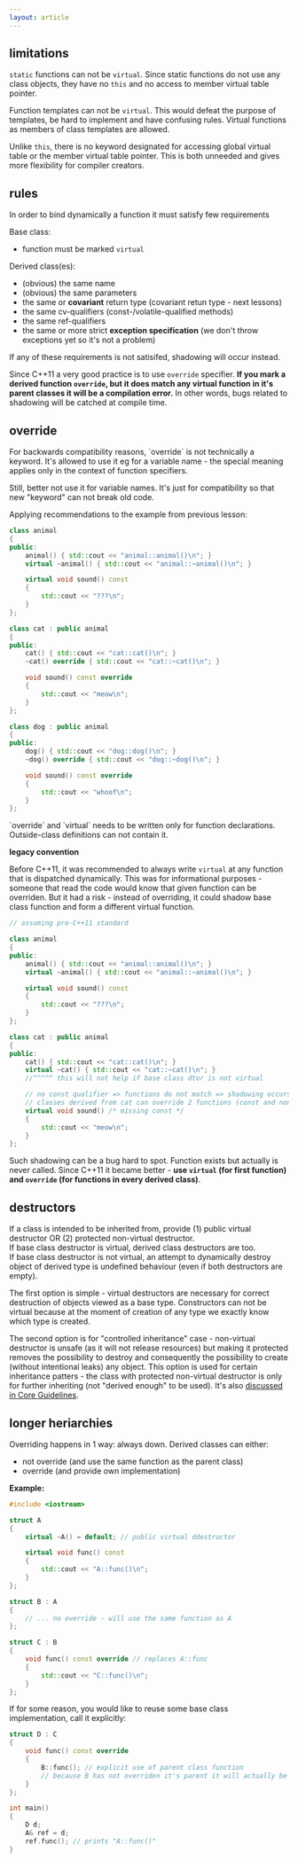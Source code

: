 ```yaml
---
layout: article
---
```


## limitations

`static` functions can not be `virtual`. Since static functions do not use any class objects, they have no `this` and no access to member virtual table pointer.

Function templates can not be `virtual`. This would defeat the purpose of templates, be hard to implement and have confusing rules. Virtual functions as members of class templates are allowed.

Unlike `this`, there is no keyword designated for accessing global virtual table or the member virtual table pointer. This is both unneeded and gives more flexibility for compiler creators.

## rules

In order to bind dynamically a function it must satisfy few requirements

Base class:

- function must be marked `virtual`

Derived class(es):

- (obvious) the same name
- (obvious) the same parameters
- the same or **covariant** return type (covariant retun type - next lessons)
- the same cv-qualifiers (const-/volatile-qualified methods)
- the same ref-qualifiers
- the same or more strict **exception specification** (we don't throw exceptions yet so it's not a problem)

If any of these requirements is not satisifed, shadowing will occur instead.

Since C++11 a very good practice is to use `override` specifier. **If you mark a derived function `override`, but it does match any virtual function in it's parent classes it will be a compilation error.** In other words, bugs related to shadowing will be catched at compile time.

## override

<div class="note pro-tip">
For backwards compatibility reasons, `override` is not technically a keyword. It's allowed to use it eg for a variable name - the special meaning applies only in the context of function specifiers.

Still, better not use it for variable names. It's just for compatibility so that new "keyword" can not break old code.
</div>

Applying recommendations to the example from previous lesson:

```c++
class animal
{
public:
    animal() { std::cout << "animal::animal()\n"; }
    virtual ~animal() { std::cout << "animal::~animal()\n"; }

    virtual void sound() const
    {
        std::cout << "???\n";
    }
};

class cat : public animal
{
public:
    cat() { std::cout << "cat::cat()\n"; }
    ~cat() override { std::cout << "cat::~cat()\n"; }

    void sound() const override
    {
        std::cout << "meow\n";
    }
};

class dog : public animal
{
public:
    dog() { std::cout << "dog::dog()\n"; }
    ~dog() override { std::cout << "dog::~dog()\n"; }

    void sound() const override
    {
        std::cout << "whoof\n";
    }
};
```

<div class="note info">
`override` and `virtual` needs to be written only for function declarations. Outside-class definitions can not contain it.
</div>

**legacy convention**

Before C++11, it was recommended to always write `virtual` at any function that is dispatched dynamically. This was for informational purposes - someone that read the code would know that given function can be overriden. But it had a risk - instead of overriding, it could shadow base class function and form a different virtual function.

```c++
// assuming pre-C++11 standard

class animal
{
public:
    animal() { std::cout << "animal::animal()\n"; }
    virtual ~animal() { std::cout << "animal::~animal()\n"; }

    virtual void sound() const
    {
        std::cout << "???\n";
    }
};

class cat : public animal
{
public:
    cat() { std::cout << "cat::cat()\n"; }
    virtual ~cat() { std::cout << "cat::~cat()\n"; }
    //^^^^^ this will not help if base class dtor is not virtual

    // no const qualifier => functions do not match => shadowing occurs =>
    // classes derived from cat can override 2 functions (const and non-const overloads)
    virtual void sound() /* missing const */
    {
        std::cout << "meow\n";
    }
};
```

Such shadowing can be a bug hard to spot. Function exists but actually is never called. Since C++11 it became better - **use `virtual` (for first function) and `override` (for functions in every derived class)**.

## destructors

<div class="note pro-tip">
If a class is intended to be inherited from, provide (1) public virtual destructor OR (2) protected non-virtual destructor.
</div>

<div class="note info">
If base class destructor is virtual, derived class destructors are too.
</div>

<div class="note info">
If base class destructor is not virtual, an attempt to dynamically destroy object of derived type is undefined behaviour (even if both destructors are empty).
</div>

The first option is simple - virtual destructors are necessary for correct destruction of objects viewed as a base type. Constructors can not be virtual because at the moment of creation of any type we exactly know which type is created.

The second option is for "controlled inheritance" case - non-virtual destructor is unsafe (as it will not release resources) but making it protected removes the possibility to destroy and consequently the possibility to create (without intentional leaks) any object. This option is used for certain inheritance patters - the class with protected non-virtual destructor is only for further inheriting (not "derived enough" to be used). It's also [discussed in Core Guidelines](https://github.com/isocpp/CppCoreGuidelines/blob/master/CppCoreGuidelines.md#discussion-make-base-class-destructors-public-and-virtual-or-protected-and-nonvirtual).

## longer heriarchies

Overriding happens in 1 way: always down. Derived classes can either:

- not override (and use the same function as the parent class)
- override (and provide own implementation)

**Example:**

```c++
#include <iostream>

struct A
{
    virtual ~A() = default; // public virtual ddestructor

    virtual void func() const
    {
        std::cout << "A::func()\n";
    }
};

struct B : A
{
    // ... no override - will use the same function as A
};

struct C : B
{
    void func() const override // replaces A::func
    {
        std::cout << "C::func()\n";
    }
};
```

If for some reason, you would like to reuse some base class implementation, call it explicitly:

```c++
struct D : C
{
    void func() const override
    {
        B::func(); // explicit use of parent class function
        // because B has not overriden it's parent it will actually be A::func
    }
};

int main()
{
    D d;
    A& ref = d;
    ref.func(); // prints "A::func()"
}
```
